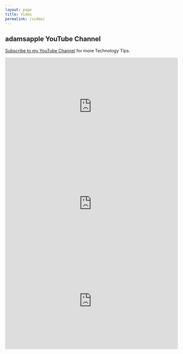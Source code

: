 ```yaml
---
layout: page
title: Video
permalink: /video/
---
```


## adamsapple YouTube Channel

[Subscribe to my YouTube Channel](https://www.youtube.com/channel/UCApb4oNH6zXamzXkz8s-ELw) for more Technology Tips. 

<iframe width="560" height="315" src="https://www.youtube.com/embed/eeKTHMvkH88?si=dH8bwpT3--Wo8q1I" title="YouTube video player" frameborder="0" allow="accelerometer; autoplay; clipboard-write; encrypted-media; gyroscope; picture-in-picture; web-share" allowfullscreen></iframe>


<iframe width="560" height="315" src="https://www.youtube.com/embed/A3ouS7d9XEE?si=Uq6Vq8hPe6PSPJr2" title="YouTube video player" frameborder="0" allow="accelerometer; autoplay; clipboard-write; encrypted-media; gyroscope; picture-in-picture; web-share" allowfullscreen></iframe>


<iframe width="560" height="315" src="https://www.youtube.com/embed/37COKHro-NI?si=bKha4jaPPpeEHjJH" title="YouTube video player" frameborder="0" allow="accelerometer; autoplay; clipboard-write; encrypted-media; gyroscope; picture-in-picture; web-share" allowfullscreen></iframe>


